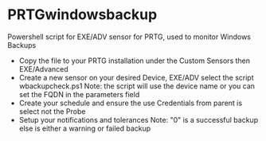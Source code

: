 # PRTGwindowsbackup
Powershell script for EXE/ADV sensor for PRTG, used to monitor Windows Backups

- Copy the file to your PRTG installation under the Custom Sensors then EXE/Advanced
- Create a new sensor on your desired Device, EXE/ADV select the script wbackupcheck.ps1
    Note: the script will use the device name or you can set the FQDN in the parameters field
- Create your schedule and ensure the use Credentials from parent is select not the Probe
- Setup your notifications and tolerances
  Note: "0" is a successful backup else is either a warning or failed backup
